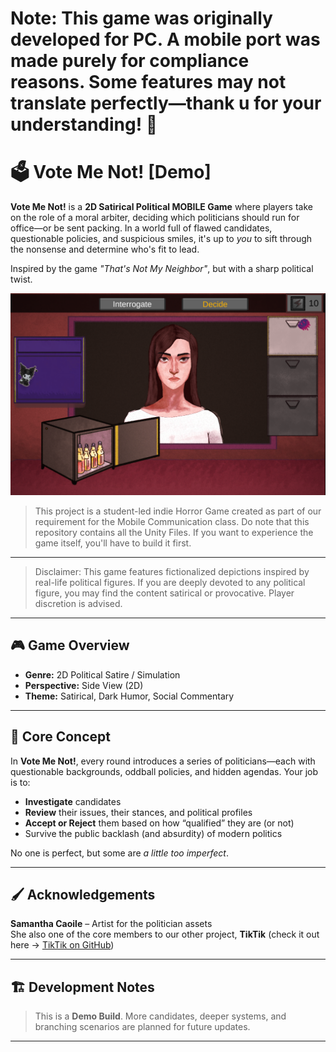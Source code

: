 # Note: This game was originally developed for PC. A mobile port was made purely for compliance reasons. Some features may not translate perfectly—thank u for your understanding! 🙏

# 🗳️ Vote Me Not! [Demo]

**Vote Me Not!** is a **2D Satirical Political MOBILE Game** where players take on the role of a moral arbiter, deciding which politicians should run for office—or be sent packing. In a world full of flawed candidates, questionable policies, and suspicious smiles, it's up to *you* to sift through the nonsense and determine who's fit to lead.

Inspired by the game *"That's Not My Neighbor"*, but with a sharp political twist.

![TikTik Cover](VoteMeNot_1.png)

> This project is a student-led indie Horror Game created as part of our requirement for the Mobile Communication class. Do note that this repository contains all the Unity Files. If you want to experience the game itself, you'll have to build it first.
---
> Disclaimer: This game features fictionalized depictions inspired by real-life political figures. If you are deeply devoted to any political figure, you may find the content satirical or provocative. Player discretion is advised.
---


## 🎮 Game Overview

- **Genre:** 2D Political Satire / Simulation
- **Perspective:** Side View (2D)
- **Theme:** Satirical, Dark Humor, Social Commentary

---

## 🧠 Core Concept

In **Vote Me Not!**, every round introduces a series of politicians—each with questionable backgrounds, oddball policies, and hidden agendas. Your job is to:

- **Investigate** candidates
- **Review** their issues, their stances, and political profiles
- **Accept or Reject** them based on how “qualified” they are (or not)
- Survive the public backlash (and absurdity) of modern politics

No one is perfect, but some are *a little too imperfect*.

---

## 🖌️ Acknowledgements

**Samantha Caoile** – Artist for the politician assets  
She also one of the core members to our other project, **TikTik** (check it out here → [TikTik on GitHub](https://github.com/sjsjcezar/TikTik-GameDev2))

---

## 🏗️ Development Notes

> This is a **Demo Build**. More candidates, deeper systems, and branching scenarios are planned for future updates.

---


